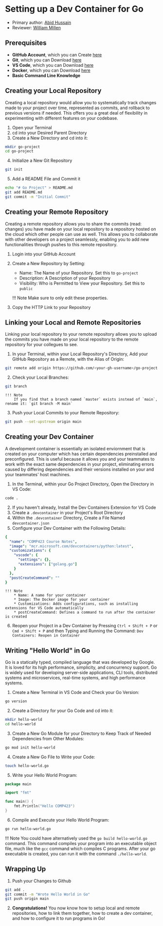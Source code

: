 # Setting up a Dev Container for Go

* Primary author: [Abid Hussain](https://github.com/Abid-Hussain36)
* Reviewer: [William Millen](https://github.com/wvmillen)

## Prerequisites
* **GitHub Account**, which you can Create [here](https://github.com)
* **Git**, which you can Download [here](https://git-scm.com/book/en/v2/Getting-Started-Installing-Git)
* **VS Code**, which you can Download [here](https://code.visualstudio.com)
* **Docker**, which you can Download [here](https://www.docker.com/products/docker-desktop)
* **Basic Command Line Knowledge**


## Creating your Local Repository
Creating a local repository would allow you to systematically track changes made to your project over time, represented as commits, and rollback to previous versions if needed. This offers you a great deal of flexibility in experimenting with different features on your codebase.

1. Open your Terminal
2. cd into your Desired Parent Directory
3. Create a New Directory and cd into it:
``` bash
mkdir go-project
cd go-project
```
4. Initialize a New Git Repository
``` bash
git init
```
5. Add a README File and Commit it
``` bash
echo "# Go Project" > README.md
git add README.md
git commit -m "Initial Commit"
```

## Creating your Remote Repository
Creating a remote repository allows you to share the commits (read: changes) you have made on your local repository to a repository hosted on the cloud which other people can use as well. This allows you to collaborate with other developers on a project seamlessly, enabling you to add new functionalities through pushes to this remote repository.

1. Login into your GitHub Account
2. Create a New Repository by Setting:
    * Name: The Name of your Repository. Set this to `go-project`
    * Description: A Description of your Repository
    * Visibility: Who is Permitted to View your Repository. Set this to `public`

    !!! Note
        Make sure to only edit these properties.

3. Copy the HTTP Link to your Repository

## Linking your Local and Remote Repositories
Linking your local repository to your remote repository allows you to upload the commits you have made on your local repository to the remote repository for your collegues to see.

1. In your Terminal, within your Local Repository's Directory, Add your GitHub Repository as a Remote, with the Alias of Origin:
``` bash
git remote add origin https://github.com/<your-gh-username>/go-project.git
```
2. Check your Local Branches:
``` bash
git branch
```

    !!! Note
        If you find that a branch named `master` exists instead of `main`, rename it: `git branch -M main`

3. Push your Local Commits to your Remote Repository:
``` bash
git push --set-upstream origin main
```

## Creating your Dev Container
A development container is essentially an isolated enviornment that is created on your computer which has certain dependencies preinstalled and preconfigured. This is useful because it allows you and your teammates to work with the exact same dependencies in your project, eliminating errors caused by differing dependencies and their versions installed on your and your teammates' host machines.

1. In the Terminal, within your Go Project Directory, Open the Directory in VS Code:
``` bash
code .
```
2. If you haven't already, Install the Dev Containers Extension for VS Code
3. Create a `.devcontainer` in your Project's Root Directory
4. Within the `.devcontainer` Directory, Create a File Named `devcontainer.json`
5. Configure your Dev Container with the Following Details:
``` yaml
{
  "name": "COMP423 Course Notes",
  "image": "mcr.microsoft.com/devcontainers/python:latest",
  "customizations": {
    "vscode": {
      "settings": {},
      "extensions": ["golang.go"]
    }
  },
  "postCreateCommand": ""
}
```

    !!! Note
        * Name: A name for your container
        * Image: The Docker image for your container
        * Customizations: Adds configurations, such as installing extensions for VS Code automatically
        * postCreateCommand: Defines a command to run after the container is created

6. Reopen your Project in a Dev Container by Pressing `Ctrl + Shift + P` or `Cmd + Shift + P` and then Typing and Running the Command: `Dev Containers: Reopen in Container`

## Writing "Hello World" in Go
Go is a statically typed, compiled language that was developed by Google. It is loved for its high performance, simplicity, and concurrency support. Go is widely used for developing server-side applications, CLI tools, distributed systems and microservices, real-time systems, and high performance systems.

1. Create a New Terminal in VS Code and Check your Go Version:
``` bash
go version
```
2. Create a Directory for your Go Code and cd into it:
``` bash
mkdir hello-world
cd hello-world
```
3. Create a New Go Module for your Directory to Keep Track of Needed Dependencies from Other Modules:
``` bash
go mod init hello-world
```
4. Create a New Go File to Write your Code:
``` bash
touch hello-world.go
```
5. Write your Hello World Program:
``` go
package main

import "fmt"

func main() {
    fmt.Println("Hello COMP423")
}
```
6. Compile and Execute your Hello World Program:
``` bash
go run hello-world.go
```

!!! Note
    You could have alternatively used the `go build hello-world.go` command. This command compiles your program into an executable object file, much like the `gcc` command which compiles C programs. After your go executable is created, you can run it with the command `./hello-world`.

## Wrapping Up
1. Push your Changes to Github
``` bash
git add .
git commit -m "Wrote Hello World in Go"
git push origin main
```

2. **Congratulations!** You now know how to setup local and remote repositories, how to link them together, how to create a dev container, and how to configure it to run programs in Go!